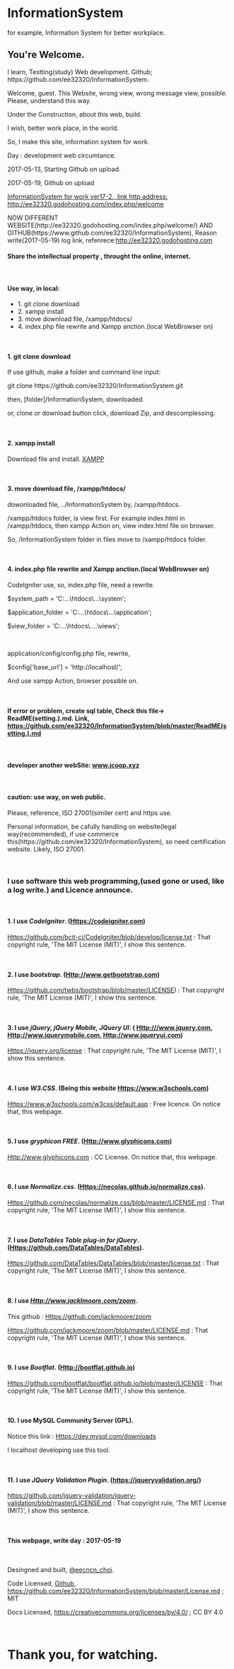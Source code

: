 # InformationSystem
for example, Information System for better workplace.

<h2>You're Welcome.</h2>
<p>I learn, Testting(study) Web development. Github; https://github.com/ee32320/InformationSystem.</p>
<p></p>
<p>Welcome, guest. This Website, wrong view, wrong message view, possible. Please, understand this way.</p>
<p>Under the Construction, about this web, build.</p>
<p>I wish, better work place, in the world.</p>
<p>So, I make this site, information system for work.</p>
<p>Day : development web circumtance.</p>
<p>2017-05-13, Starting Github on upload.</p>
<p>2017-05-19, Github on upload</p>
<a href="http://ee32320.godohosting.com/index.php/welcome">InformationSystem for work ver17-2., link http address: http://ee32320.godohosting.com/index.php/welcome</a>
<p></p>
<p>NOW DIFFERENT WEBSITE(http://ee32320.godohosting.com/index.php/welcome/) AND GITHUB(https://www.github.com/ee32320/InformationSystem), Reason write(2017-05-19) log link, refenrece:<a href="http://ee32320.godohosting.com">http://ee32320.godohosting.com</a></p>
<p></p>
<h4>Share the intellectual property , throught the online, internet.</h4>
<br/>

<h4>Use way, in local:</h4>
<ul>
<li>1. git clone download</li>
<li>2. xampp install</li>
<li>3. move download file, /xampp/htdocs/</li>
<li>4. index.php file rewrite and Xampp anction.(local WebBrowser on)</li>
</ul>
<br/>
<h4>1. git clone download</h4>
<p>If use github, make a folder and command line input: </p>
<p>git clone https://github.com/ee32320/InformationSystem.git</p>
<p>then, [folder]/InformationSystem, downloaded.</p>
<p> or, clone or download button click, download Zip, and descomplessing.</p>
<br/>
<h4>2. xampp install</h4>
<p>Download file and install. <a href="https://www.apachefriends.org/index.html">XAMPP</a></p>
<br/>
<h4>3. move download file, /xampp/htdocs/</h4>
<p>dowonloaded file, ../InformationSystem by, /xampp/htdocs. </p>
<p>/xampp/htdocs folder, is view first. For example index.html in /xampp/htdocs, then xampp Action on, view index.html file on browser.</p>
<p>So, /InformationSystem folder in files move to /xampp/htdocs folder.</p>
<br/>
<h4>4. index.php file rewrite and Xampp anction.(local WebBrowser on)</h4>
<p>CodeIgniter use, so, index.php file, need a rewrite.</p>
<p>$system_path = 'C:...\htdocs\...\system';</p>
<p>$application_folder = 'C:...\htdocs\...\application';</p>
<p>$view_folder = 'C:...\htdocs\....\views';</p>
<br/>
<p>application/config/config.php file, rewrite,</p> 
<p>$config['base_url'] = 'http://localhost/';</p>
<p>And use xampp Action, browser possible on.</p>
<br/>
<h4>If error or problem, create sql table, Check this file-> ReadME(setting.).md. Link, <a href="https://github.com/ee32320/InformationSystem/blob/master/ReadME(setting.).md">https://github.com/ee32320/InformationSystem/blob/master/ReadME(setting.).md</a></h4>
<br/>

<h4>developer another webSite: <a href="http://www.jcoop.xyz">www.jcoop.xyz</a></h4>
<br/>
<h4>caution: use way, on web public.</h4>
<p>Please, reference, ISO 27001(similer cert) and https use.</p>
<p>Personal information, be cafully handling on website(legal way(recommended), if use commerce this(https://github.com/ee32320/InformationSystem), so need certification website. Likely,  ISO 27001.</p>
<br/>

<h3>I use software this web programming,(used gone or used, like a log write.) and Licence announce.</h3>
<br/>
<h4>1. I use <span style="font-style: italic;">CodeIgniter</span>. (<a href="https://codeigniter.com/">Https://codeigniter.com</a>)</h4> 

<p><a href="https://github.com/bcit-ci/CodeIgniter/blob/develop/license.txt">Https://github.com/bcit-ci/CodeIgniter/blob/develop/license.txt</a> : That copyright rule, 'The MIT License (MIT)', I show this sentence.  </p>
<br/>

<h4>2. I use <span style="font-style: italic;">bootstrap</span>. (<a href="http://www.getbootstrap.com/">Http://www.getbootstrap.com</a>)</h4> 

<p><a href="https://github.com/twbs/bootstrap/blob/master/LICENSE">Https://github.com/twbs/bootstrap/blob/master/LICENSE</a>) : That copyright rule, 'The MIT License (MIT)', I show this sentence.</p>
<br/>	

<h4>3. I use <span style="font-style: italic;">jQuery, jQuery Mobile, JQuery UI</span>. ( <a href="http://www.jquery.com/">Http:///www.jquery.com</a>, <a href="http://www.jquerymobile.com/">Http://www.jquerymobile.com</a>, <a href="http://www.jqueryui.com/">Http://www.jqueryui.com</a>)</h4>

<p><a href="https://jquery.org/license/">Https://jquery.org/license</a> : That copyright rule, 'The MIT License (MIT)', I show this sentence.</p>
<br/>	

<h4>4. I use <span style="font-style: italic;">W3.CSS</span>. (Being this website <a href="http://www.w3schools.com">Https://www.w3schools.com</a>)</h4> 

<p><a href="https://www.w3schools.com/w3css/default.asp">Https://www.w3schools.com/w3css/default.asp</a> : Free licence. On notice that, this webpage.</p>
<br/>	

<h4>5. I use <span style="font-style:italic;">gryphicon FREE</span>. (<a href="http://www.glyphicons.com">Http://www.glyphicons.com</a>)</h4>

<p><a href="http://www.glyphicons.com/">Http://www.glyphicons.com</a> : CC License. On notice that, this webpage.</p>
<br/>
	
<h4>6. I use <span style="font-style:italic;">Normalize.css</span>.&nbsp;(<a href="https://necolas.github.io/normalize.css">Https://necolas.github.io/normalize.css</a>).</h4>

<p> <a href="https://github.com/necolas/normalize.css/blob/master/LICENSE.md">Https://github.com/necolas/normalize.css/blob/master/LICENSE.md</a> : That copyright rule, 'The MIT License (MIT)', I show this sentence.</p>
<br/>	

<h4>7. I use <span style="font-style:italic;">DataTables Table plug-in for jQuery</span>. (<a href="https://github.com/DataTables/DataTables">Https://github.com/DataTables/DataTables</a>).</h4>

<p><a href="https://github.com/DataTables/DataTables/blob/master/license.txt">Https://github.com/DataTables/DataTables/blob/master/license.txt</a> : That copyright rule, 'The MIT License (MIT)', I show this sentence.</p>
<br/>
	
<h4>8. I use <span style="font-style:italic;"><a href="http://www.jacklmoore.com/zoom/">Http://www.jacklmoore.com/zoom</a></span>.</h4>

<p>This github : <a href="https://github.com/jackmoore/zoom">Https://github.com/jackmoore/zoom</a></p>
<p><a href="https://github.com/jackmoore/zoom/blob/master/LICENSE.md">Https://github.com/jackmoore/zoom/blob/master/LICENSE.md</a> : That copyright rule, 'The MIT License (MIT)', I show this sentence.</p>
<br/>
	
<h4>9. I use <span style="font-style:italic;">Bootflat</span>. (<a href="http://bootflat.github.io/">Http://bootflat.github.io</a>)</h4>
<p><a href="https://github.com/bootflat/bootflat.github.io/blob/master/LICENSE">Https://github.com/bootflat/bootflat.github.io/blob/master/LICENSE</a> : That copyright rule, 'The MIT License (MIT)', I show this sentence.</p>
<br/>	
<h4>10. I use MySQL Community Server (GPL).</h4>
<p>Notice this link : <a href="https://dev.mysql.com/downloads/">Https://dev.mysql.com/downloads</a></p>
<p>I localhost developing use this tool.</p>
<br/>
<h4>11. I use <span style="font-style:italic;">JQuery Validation Plugin</span>. (<a href="https://jqueryvalidation.org/">https://jqueryvalidation.org/</a>)</h4>
<p><a href="https://github.com/jquery-validation/jquery-validation/blob/master/LICENSE.md">https://github.com/jquery-validation/jquery-validation/blob/master/LICENSE.md</a> : That copyright rule, 'The MIT License (MIT)', I show this sentence.</p>
<br/>
<h4>This webpage, write day : 2017-05-19</h4>
<br/>
<p>Desingned and built, <a href="https://twitter.com/eecncn_choi">@eecncn_choi</a>.</p>
<p>Code Licensed, <a href="https://github.com/ee32320/InformationSystem">Github</a>, <a href="https://github.com/ee32320/InformationSystem/blob/master/License.md">https://github.com/ee32320/InformationSystem/blob/master/License.md</a> ; MIT</p>
<p>Docs Licensed, <a href="https://creativecommons.org/licenses/by/4.0/">https://creativecommons.org/licenses/by/4.0/</a> ; CC BY 4.0</p>
<br/> 


<h1>Thank you, for watching.</h1>
